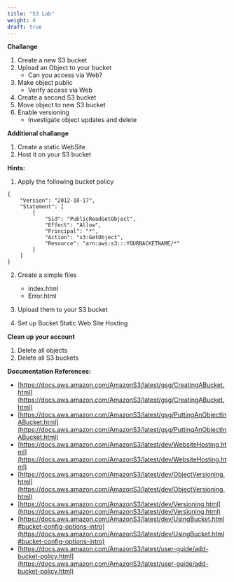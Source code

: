 ```yaml
---
title: "S3 Lab"
weight: 4
draft: true
---
```


**Challange**

1. Create a new S3 bucket
2. Upload an Object to your bucket
	* Can you access via Web?
3. Make object public
	* Verify access via Web
4. Create a second S3 bucket
5. Move object to new S3 bucket
6. Enable versioning
	* Investigate object updates and delete


**Additional challange**


1. Create a static WebSite 
2. Host it on your S3 bucket

**Hints:**

1. Apply the following bucket policy

```
{
    "Version": "2012-10-17",
    "Statement": [
        {
            "Sid": "PublicReadGetObject",
            "Effect": "Allow",
            "Principal": "*",
            "Action": "s3:GetObject",
            "Resource": "arn:aws:s3:::YOURBACKETNAME/*"
        }
    ]
}
```

2.	Create a simple files
	* index.html
	* Error.html

3. Upload them to your S3 bucket
4. Set up Bucket Static Web Site Hosting

**Clean up your account**

1. Delete all objects
2. Delete all S3 buckets	

**Documentation References:**

* [https://docs.aws.amazon.com/AmazonS3/latest/gsg/CreatingABucket.html](https://docs.aws.amazon.com/AmazonS3/latest/gsg/CreatingABucket.html)
* [https://docs.aws.amazon.com/AmazonS3/latest/gsg/PuttingAnObjectInABucket.html](https://docs.aws.amazon.com/AmazonS3/latest/gsg/PuttingAnObjectInABucket.html)
* [https://docs.aws.amazon.com/AmazonS3/latest/dev/WebsiteHosting.html](https://docs.aws.amazon.com/AmazonS3/latest/dev/WebsiteHosting.html)
* [https://docs.aws.amazon.com/AmazonS3/latest/dev/ObjectVersioning.html](https://docs.aws.amazon.com/AmazonS3/latest/dev/ObjectVersioning.html)
* [https://docs.aws.amazon.com/AmazonS3/latest/dev/Versioning.html](https://docs.aws.amazon.com/AmazonS3/latest/dev/Versioning.html)
* [https://docs.aws.amazon.com/AmazonS3/latest/dev/UsingBucket.html#bucket-config-options-intro](https://docs.aws.amazon.com/AmazonS3/latest/dev/UsingBucket.html#bucket-config-options-intro)
* [https://docs.aws.amazon.com/AmazonS3/latest/user-guide/add-bucket-policy.html](https://docs.aws.amazon.com/AmazonS3/latest/user-guide/add-bucket-policy.html)
